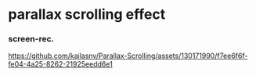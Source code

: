 # parallax scrolling effect

### screen-rec.

 https://github.com/kailasnv/Parallax-Scrolling/assets/130171990/f7ee6f6f-fe04-4a25-8262-21925eedd6e1


